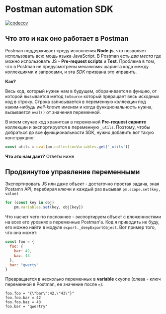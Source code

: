 # Postman automation SDK

[![codecov](https://codecov.io/gh/tiger31/postman-sdk/branch/master/graph/badge.svg?token=ZLMW30R068)](https://codecov.io/gh/tiger31/postman-sdk)

## Что это и как оно работает в Postman
Postman поддерживает среду исполнения **Node.js**, что позволяет использовать всю мощь языка JavaScript. В Postman есть _два места_ где можно использовать JS - **Pre-request scripts** и **Test**. Проблема в том, что в Postman не предусмотрены механизмы шаринга кода между коллекциями и запросами, и эта _SDK_ призвана это иправить.

**Как?**

Весь код, который нужен нам в будущем, оборачивается в фунцию, от которой вызывается метод `toSource` который првращает весь исходных код в строку. Строка записывается в переменную коллекции под каким-нибудь *well-known* именем и когда функциональность нужна, вызывается `eval()` от значения переменной.

В моем случае код хранитсая в переменной **Pre-request скрипте** коллекции и экспортируется в переменную `_utils`. Поэтому, чтобы добраться до все функциональности SDK, нужно добавить вот такую конструкцию:
```js
const utils = eval(pm.collectionVariables.get('_utils'))
```

**Что это нам дает?** Ответы ниже

## Продвинутое управление переменными
Экспортировать JS или даже объект - достаточно простая задача, зная Postamn API, перебирая ключи и каждый раз вызывая `pm.scope.set(key, value)`
```js
for (const key in obj)
    pm.variables.set(key, obj[key])
```

Что насчет чего-то посложнее - экспортируем объект с вложенностями на всех его уровнях в переменные Postman'а. Код я приводить не буду, его можно найти в модуле `export._deepExportObject`. Вот пример того, что она может:

```js
const foo = {
  foo: {
    bar: 42,
    baz: 43
  },
  bar: "qwerty"
}
``` 
Превращается в несколько переменных в **variable** скуопе (слева - ключ переменной в Postman, ее значение после `=`):
```
foo.foo = "{\"bar\":42,\"43\"}"
foo.foo.bar = 42
foo.foo.baz = 43
foo.bar = "qwertry"
```
